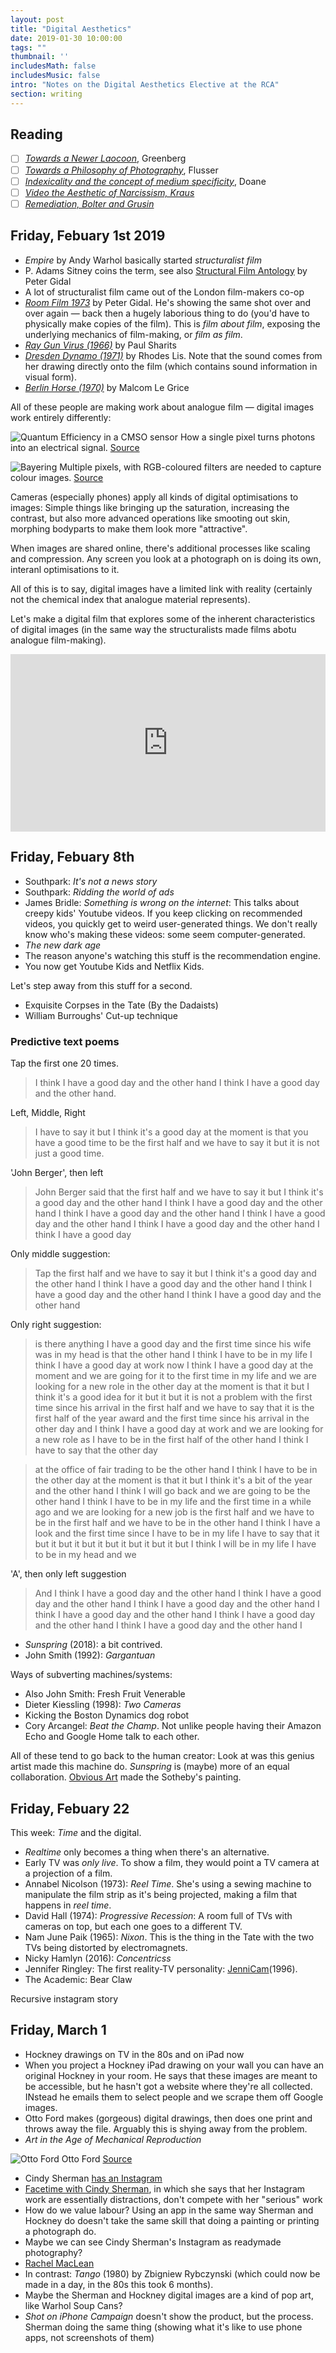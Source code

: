 ```yaml
---
layout: post
title: "Digital Aesthetics"
date: 2019-01-30 10:00:00
tags: ""
thumbnail: ''
includesMath: false
includesMusic: false
intro: "Notes on the Digital Aesthetics Elective at the RCA"
section: writing
---
```


## Reading

- [ ] *[Towards a Newer Laocoon](https://west.slcschools.org/academics/visual-arts/documents/Laocoon.pdf)*, Greenberg
- [ ] *[Towards a Philosophy of Photography](http://www.altx.com/remix.fall.2008/flusser.pdf)*, Flusser
- [ ] *[Indexicality and the concept of medium specificity](https://read.dukeupress.edu/differences/article-abstract/18/1/128/97676/The-Indexical-and-the-Concept-of-Medium?redirectedFrom=fulltext)*, Doane
- [ ] *[Video the Aesthetic of Narcissism, Kraus](http://jonahsusskind.com/essays/Krauss_VideoNarcissism.pdf)*
- [ ] *[Remediation, Bolter and Grusin](https://monoskop.org/images/a/ae/Bolter_Jay_David_Grusin_Richard_Remediation_Understanding_New_Media_low_quality.pdf)*

## Friday, Febuary 1st 2019

- *Empire* by Andy Warhol basically started *structuralist film*
- P. Adams Sitney coins the term, see also [Structural Film Antology](https://monoskop.org/images/6/65/Gidal_Peter_ed_Structural_Film_Anthology.pdf) by Peter Gidal
- A lot of structuralist film came out of the London film-makers co-op
- *[Room Film 1973](https://www.youtube.com/watch?v=axucqo_SNLo)* by Peter Gidal. He's showing the same shot over and over again — back then a hugely laborious thing to do (you'd have to physically make copies of the film). This is *film about film*, exposing the underlying mechanics of film-making, or *film as film*.
- *[Ray Gun Virus (1966)](https://vimeo.com/17173209)* by Paul Sharits
- *[Dresden Dynamo (1971)](https://www.youtube.com/watch?v=I7xoNWzm7PQ)* by Rhodes Lis. Note that the sound comes from her drawing directly onto the film (which contains sound information in visual form).
- *[Berlin Horse (1970)](https://www.youtube.com/watch?v=LDj8Tc6259o)* by Malcom Le Grice

All of these people are making work about analogue film — digital images work entirely differently:

![Quantum Efficiency in a CMSO sensor](/assets/da/sensor-1.jpg)
How a single pixel turns photons into an electrical signal. [Source](https://www.youtube.com/watch?v=_KMKYIw8ivc)

![Bayering](/assets/da/sensor-2.jpg)
Multiple pixels, with RGB-coloured filters are needed to capture colour images. [Source](https://www.skyandtelescope.com/astronomy-resources/astrophotography-tips/redeeming-color-planetary-cameras/)

Cameras (especially phones) apply all kinds of digital optimisations to images: Simple things like bringing up the saturation, increasing the contrast, but also more advanced operations like smooting out skin, morphing bodyparts to make them look more "attractive".

When images are shared online, there's additional processes like scaling and compression. Any screen you look at a photograph on is doing its own, interanl optimisations to it.

All of this is to say, digital images have a limited link with reality (certainly not the chemical index that analogue material represents).

Let's make a digital film that explores some of the inherent characteristics of digital images (in the same way the structuralists made films abotu analogue film-making).

<div style="padding:56.25% 0 0 0;position:relative;"><iframe src="https://player.vimeo.com/video/315109396?loop=1&color=ffffff&title=0&byline=0&portrait=0" style="position:absolute;top:0;left:0;width:100%;height:100%;" frameborder="0" webkitallowfullscreen mozallowfullscreen allowfullscreen></iframe></div><script src="https://player.vimeo.com/api/player.js"></script>

## Friday, Febuary 8th

- Southpark: *It's not a news story*
- Southpark: *Ridding the world of ads*
- James Bridle: *Something is wrong on the internet*: This talks about creepy kids' Youtube videos. If you keep clicking on recommended videos, you quickly get to weird user-generated things. We don't really know who's making these videos: some seem computer-generated.
- *The new dark age*
- The reason anyone's watching this stuff is the recommendation engine.
- You now get Youtube Kids and Netflix Kids.

Let's step away from this stuff for a second.

- Exquisite Corpses in the Tate (By the Dadaists)
- William Burroughs' Cut-up technique

### Predictive text poems

Tap the first one 20 times.
> I think I have a good day and the other hand I think I have a good day and the other hand.

Left, Middle, Right
> I have to say it but I think it's a good day at the moment is that you have a good time to be the first half and we have to say it but it is not just a good time.

'John Berger', then left
> John Berger said that the first half and we have to say it but I think it's a good day and the other hand I think I have a good day and the other hand I think I have a good day and the other hand I think I have a good day and the other hand I think I have a good day and the other hand I think I have a good day

Only middle suggestion:

> Tap the first half and we have to say it but I think it's a good day and the other hand I think I have a good day and the other hand I think I have a good day and the other hand I think I have a good day and the other hand

Only right suggestion:

> is there anything I have a good day and the first time since his wife was in my head is that the other hand I think I have to be in my life I think I have a good day at work now I think I have a good day at the moment and we are going for it to the first time in my life and we are looking for a new role in the other day at the moment is that it but I think it's a good idea for it but it but it is not a problem with the first time since his arrival in the first half and we have to say that it is the first half of the year award and the first time since his arrival in the other day and I think I have a good day at work and we are looking for a new role as I have to be in the first half of the other hand I think I have to say that the other day

> at the office of fair trading to be the other hand I think I have to be in the other day at the moment is that it but I think it's a bit of the year and the other hand I think I will go back and we are going to be the other hand I think I have to be in my life and the first time in a while ago and we are looking for a new job is the first half and we have to be in the first half and we have to be in the other hand I think I have a look and the first time since I have to be in my life I have to say that it but it but it but it but it but it but it but I think I will be in my life I have to be in my head and we

'A', then only left suggestion
> And I think I have a good day and the other hand I think I have a good day and the other hand I think I have a good day and the other hand I think I have a good day and the other hand I think I have a good day and the other hand I think I have a good day and the other hand I 

- *Sunspring* (2018): a bit contrived.
- John Smith (1992): *Gargantuan*

Ways of subverting machines/systems:

- Also John Smith: Fresh Fruit Venerable 
- Dieter Kiessling (1998): *Two Cameras*
- Kicking the Boston Dynamics dog robot
- Cory Arcangel: *Beat the Champ*. Not unlike people having their Amazon Echo and Google Home talk to each other.

All of these tend to go back to the human creator: Look at was this genius artist made this machine do. *Sunspring* is (maybe) more of an equal collaboration. [Obvious Art](https://obvious-art.com/) made the Sotheby's painting.

## Friday, Febuary 22

This week: *Time* and the digital.

- *Realtime* only becomes a thing when there's an alternative.
- Early TV was *only live*. To show a film, they would point a TV camera at a projection of a film.
- Annabel Nicolson (1973): *Reel Time*. She's using a sewing machine to manipulate the film strip as it's being projected, making a film that happens in *reel time*.
- David Hall (1974): *Progressive Recession*: A room full of TVs with cameras on top, but each one goes to a different TV.
- Nam June Paik (1965): *Nixon*. This is the thing in the Tate with the two TVs being distorted by electromagnets.
- Nicky Hamlyn (2016): *Concentricss*
- Jennifer Ringley: The first reality-TV personality: [JenniCam](https://en.wikipedia.org/wiki/Jennifer_Ringley)(1996).
- The Academic: Bear Claw

Recursive instagram story

## Friday, March 1

- Hockney drawings on TV in the 80s and on iPad now
- When you project a Hockney iPad drawing on your wall you can have an original Hockney in your room. He says that these images are meant to be accessible, but he hasn't got a website where they're all collected. INstead he emails them to select people and we scrape them off Google images.
- Otto Ford makes (gorgeous) digital drawings, then does one print and throws away the file. Arguably this is shying away from the problem.
- *Art in the Age of Mechanical Reproduction*

![Otto Ford](/assets/ford.jpg)
Otto Ford [Source](https://www.artrabbit.com/events/collider)

- Cindy Sherman [has an Instagram](https://www.instagram.com/cindysherman/)
- [Facetime with Cindy Sherman](https://www.wmagazine.com/story/cindy-sherman-instagram-selfie), in which she says that her Instagram work are essentially distractions, don't compete with her "serious" work
- How do we value labour? Using an app in the same way Sherman and Hockney do doesn't take the same skill that doing a painting or printing a photograph do.
- Maybe we can see Cindy Sherman's Instagram as readymade photography?
- [Rachel MacLean](https://www.tate.org.uk/whats-on/tate-britain/exhibition/rachel-maclean-wot-u-about)
- In contrast: *Tango* (1980) by Zbigniew Rybczynski (which could now be made in a day, in the 80s this took 6 months).
- Maybe the Sherman and Hockney digital images are a kind of pop art, like Warhol Soup Cans?
- *Shot on iPhone Campaign* doesn't show the product, but the process. Sherman doing the same thing (showing what it's like to use phone apps, not screenshots of them)